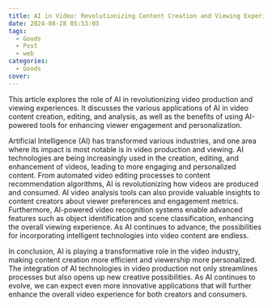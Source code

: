 ```yaml
---
title: AI in Video: Revolutionizing Content Creation and Viewing Experience
date: 2024-08-28 05:53:03
tags:
  - Goods
  - Post
  - web
categories:
  - Goods
cover: 
---
```


This article explores the role of AI in revolutionizing video production and viewing experiences. It discusses the various applications of AI in video content creation, editing, and analysis, as well as the benefits of using AI-powered tools for enhancing viewer engagement and personalization.

Artificial Intelligence (AI) has transformed various industries, and one area where its impact is most notable is in video production and viewing. AI technologies are being increasingly used in the creation, editing, and enhancement of videos, leading to more engaging and personalized content. From automated video editing processes to content recommendation algorithms, AI is revolutionizing how videos are produced and consumed. AI video analysis tools can also provide valuable insights to content creators about viewer preferences and engagement metrics. Furthermore, AI-powered video recognition systems enable advanced features such as object identification and scene classification, enhancing the overall viewing experience. As AI continues to advance, the possibilities for incorporating intelligent technologies into video content are endless.

In conclusion, AI is playing a transformative role in the video industry, making content creation more efficient and viewership more personalized. The integration of AI technologies in video production not only streamlines processes but also opens up new creative possibilities. As AI continues to evolve, we can expect even more innovative applications that will further enhance the overall video experience for both creators and consumers.
